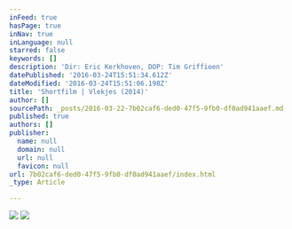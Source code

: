```yaml
---
inFeed: true
hasPage: true
inNav: true
inLanguage: null
starred: false
keywords: []
description: 'Dir: Eric Kerkhoven, DOP: Tim Griffioen'
datePublished: '2016-03-24T15:51:34.612Z'
dateModified: '2016-03-24T15:51:06.198Z'
title: 'Shortfilm | Vlekjes (2014)'
author: []
sourcePath: _posts/2016-03-22-7b02caf6-ded0-47f5-9fb0-df0ad941aaef.md
published: true
authors: []
publisher:
  name: null
  domain: null
  url: null
  favicon: null
url: 7b02caf6-ded0-47f5-9fb0-df0ad941aaef/index.html
_type: Article

---
```

![](https://the-grid-user-content.s3-us-west-2.amazonaws.com/4e8e5203-53fe-41de-ae2b-fc08073ab968.jpg)
![](https://the-grid-user-content.s3-us-west-2.amazonaws.com/541fec5a-e331-49fe-b591-b2e76e854935.jpg)